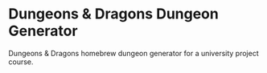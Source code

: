 # Dungeons & Dragons Dungeon Generator
Dungeons & Dragons homebrew dungeon generator for a university project course.
